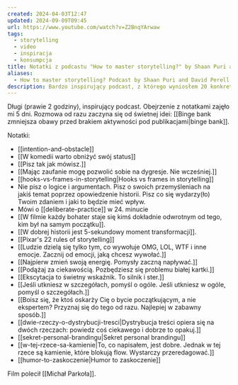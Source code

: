 ```yaml
---
created: 2024-04-03T12:47
updated: 2024-09-09T09:45
url: https://www.youtube.com/watch?v=Z2BnqYArwaw
tags:
  - storytelling
  - video
  - inspiracja
  - konsumpcja
title: Notatki z podcastu "How to master storytelling?" by Shaan Puri and David Perell
aliases:
  - How to master storytelling? Podcast by Shaan Puri and David Perell
description: Bardzo inspirujący podcast, z którego wyniosłem 20 konkretnych notatek o storytellingu, dystrybucji treści oraz kreatywności.
---
```

Długi (prawie 2 godziny), inspirujący podcast. Obejrzenie z notatkami zajęło mi 5 dni. Rozmowa od razu zaczyna się od świetnej idei: [[Binge bank zmniejsza obawy przed brakiem aktywności pod publikacjami|binge bank]].

Notatki:
- [[intention-and-obstacle]]
- [[W komedii warto obniżyć swój status]]
- [[Pisz tak jak mówisz.]]
- [[Mając zaufanie mogę pozwolić sobie na dygresje. Nie wcześniej.]]
- [[hooks-vs-frames-in-storytelling|Hooks vs frames in storytelling]]
- Nie pisz o logice i argumentach. Pisz o swoich przemyśleniach na jakiś temat poprzez opowiedzenie historii. Pisz co się wydarzy(ło) Twoim zdaniem i jaki to będzie mieć wpływ.
- Mówi o [[deliberate-practice]] w 24. minucie
- [[W filmie każdy bohater staje się kimś dokładnie odwrotnym od tego, kim był na samym początku]].
- [[W dobrej historii jest 5-sekundowy moment transformacji]].
- [[Pixar's 22 rules of storytelling]]
- [[Ludzie dzielą się tylko tym, co wywołuje OMG, LOL, WTF i inne emocje. Zacznij od emocji, jaką chcesz wywołać.]]
- [[Najpierw zmień swoją energię. Pomysły zaczną napływać.]]
- [[Podążaj za ciekawością. Pozbędziesz się problemu białej kartki.]]
- [[Ekscytacja to świetny wskaźnik. To silnik i ster.]]
- [[Jeśli utkniesz w szczegółach, pomyśl o ogóle. Jeśli utkniesz w ogóle, pomyśl o szczegółach.]]
- [[Boisz się, że ktoś oskarży Cię o bycie początkującym, a nie ekspertem? Przyznaj się do tego od razu. Najlepiej w zabawny sposób.]]
- [[dwie-rzeczy-o-dystrybucji-tresci|Dystrybucja treści opiera się na dwóch rzeczach: powiedz coś ciekawego i dobrze to opakuj.]]
- [[sekret-personal-brandingu|Sekret personal brandingu]]
- [[w-tej-rzece-sa-kamienie|To, co napisałem, jest dobre. Jednak w tej rzece są kamienie, które blokują flow. Wystarczy przeredagować.]]
- [[humor-to-zaskoczenie|Humor to zaskoczenie]]

Film polecił [[Michał Parkoła]].
